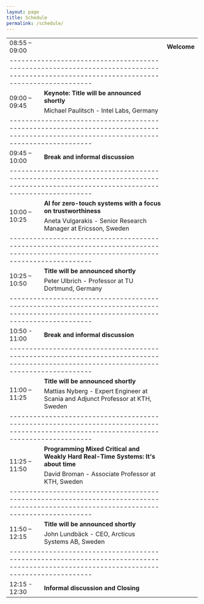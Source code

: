 ```yaml
---
layout: page
title: Schedule
permalink: /schedule/
---
```


<table>
    <tbody>
        <tr>
          <td>08:55 – 09:00</td>
          <td></td>
          <td><b>Welcome</b></td>
        </tr>
        <tr>
          <td colspan=2>
          ---------------------------------------------------------------------------------------------------------------------------------------
          </td>
        </tr>
        <tr>
            <td rowspan=2>09:00 – 09:45</td>
            <td><b>Keynote: Title will be announced shortly</b></td>
        </tr>
        <tr>
            <td>Michael Paulitsch - Intel Labs, Germany</td>
        </tr>
        <tr>
          <td colspan=2>
          ---------------------------------------------------------------------------------------------------------------------------------------
          </td>
        </tr>
        <tr>
          <td>09:45 – 10:00</td>
          <td><b>Break and informal discussion</b></td>
        </tr>
        <tr>
          <td colspan=2>
          ---------------------------------------------------------------------------------------------------------------------------------------
          </td>
        </tr>
        <tr>
            <td rowspan=2>10:00 – 10:25</td>
            <td><b>AI for zero-touch systems with a focus on trustworthiness</b></td>
        </tr>
        <tr>
            <td>Aneta Vulgarakis - Senior Research Manager at Ericsson, Sweden</td>
        </tr>
        <tr>
          <td colspan=2>
          ---------------------------------------------------------------------------------------------------------------------------------------
          </td>
        </tr>
        <tr>
            <td rowspan=2>10:25 – 10:50</td>
            <td><b>Title will be announced shortly</b></td>
        </tr>
        <tr>
            <td>Peter Ulbrich - Professor at TU Dortmund, Germany</td>
        </tr>
        <tr>
          <td colspan=2>
          ---------------------------------------------------------------------------------------------------------------------------------------
          </td>
        </tr>
        <tr>
          <td>10:50 - 11:00</td>
          <td><b>Break and informal discussion</b></td>
        </tr>
        <tr>
          <td colspan=2>
          ---------------------------------------------------------------------------------------------------------------------------------------
          </td>
        </tr>
        <tr>
            <td rowspan=2>11:00 – 11:25</td>
            <td><b>Title will be announced shortly</b></td>
        </tr>
        <tr>
            <td>Mattias Nyberg - Expert Engineer at Scania and Adjunct Professor at KTH, Sweden</td>
        </tr>
        <tr>
          <td colspan=2>
          ---------------------------------------------------------------------------------------------------------------------------------------
          </td>
        </tr>
        <tr>
            <td rowspan=2>11:25 – 11:50</td>
            <td><b>Programming Mixed Critical and Weakly Hard Real-Time Systems: It's about time</b></td>
        </tr>
        <tr>
            <td>David Broman - Associate Professor at KTH, Sweden</td>
        </tr>
        <tr>
          <td colspan=2>
          ---------------------------------------------------------------------------------------------------------------------------------------
          </td>
        </tr>
        <tr>
            <td rowspan=2>11:50 – 12:15</td>
            <td><b>Title will be announced shortly</b></td>
        </tr>
        <tr>
            <td>John Lundbäck - CEO, Arcticus Systems AB, Sweden</td>
        </tr>
        <tr>
          <td colspan=2>
          ---------------------------------------------------------------------------------------------------------------------------------------
          </td>
        </tr>
        <tr>
          <td>12:15 - 12:30</td>
          <td><b>Informal discussion and Closing</b></td>
        </tr>
    </tbody>
</table>
